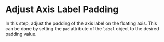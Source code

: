 # Adjust Axis Label Padding

In this step, adjust the padding of the axis label on the floating axis. This can be done by setting the `pad` attribute of the `label` object to the desired padding value.

```python

```
